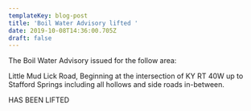 ```yaml
---
templateKey: blog-post
title: 'Boil Water Advisory lifted '
date: 2019-10-08T14:36:00.705Z
draft: false
---
```

The Boil Water Advisory issued for the follow area:

Little Mud Lick Road, Beginning at the intersection of KY RT 40W up to Stafford Springs including all hollows and side roads in-between.



HAS BEEN LIFTED
